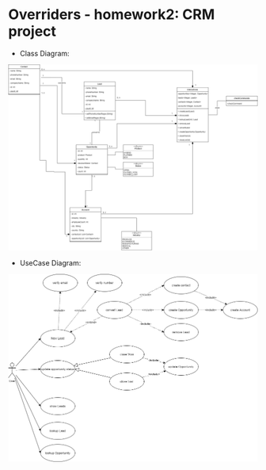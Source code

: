 # Overriders - homework2: CRM project
- Class Diagram:

![alt classdiagram](./resources/ClassDiagram2.png)

- UseCase Diagram:

![alt usecasediagram](./resources/UseCaseDiagram2.png)
